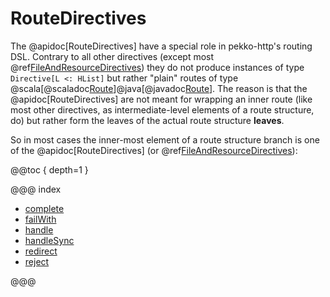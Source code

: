 # RouteDirectives

The @apidoc[RouteDirectives] have a special role in pekko-http's routing DSL. Contrary to all other directives (except most
@ref[FileAndResourceDirectives](../file-and-resource-directives/index.md)) they do not produce instances of type `Directive[L <: HList]` but rather "plain"
routes of type @scala[@scaladoc[Route](org.apache.pekko.http.scaladsl.server.index#Route=org.apache.pekko.http.scaladsl.server.RequestContext=%3Escala.concurrent.Future[org.apache.pekko.http.scaladsl.server.RouteResult])]@java[@javadoc[Route](org.apache.pekko.http.javadsl.server.Route)].
The reason is that the @apidoc[RouteDirectives] are not meant for wrapping an inner route (like most other directives, as
intermediate-level elements of a route structure, do) but rather form the leaves of the actual route structure **leaves**.

So in most cases the inner-most element of a route structure branch is one of the @apidoc[RouteDirectives] (or
@ref[FileAndResourceDirectives](../file-and-resource-directives/index.md)):

@@toc { depth=1 }

@@@ index

* [complete](complete.md)
* [failWith](failWith.md)
* [handle](handle.md)
* [handleSync](handleSync.md)
* [redirect](redirect.md)
* [reject](reject.md)

@@@
